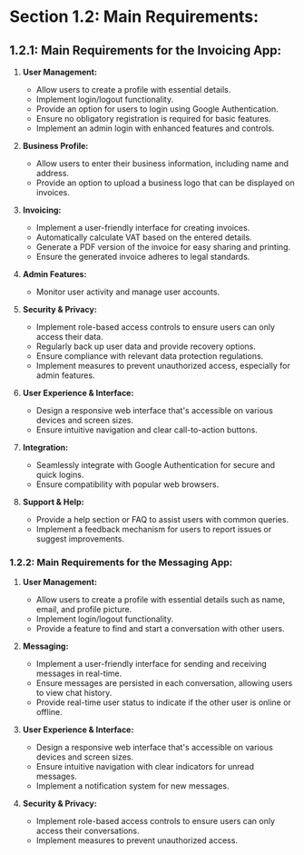 # Section 1.2: Main Requirements:

## 1.2.1: **Main Requirements for the Invoicing App:**

1. **User Management:**
    - Allow users to create a profile with essential details.
    - Implement login/logout functionality.
    - Provide an option for users to login using Google Authentication.
    - Ensure no obligatory registration is required for basic features.
    - Implement an admin login with enhanced features and controls.

2. **Business Profile:**
    - Allow users to enter their business information, including name and address.
    - Provide an option to upload a business logo that can be displayed on invoices.

3. **Invoicing:**
    - Implement a user-friendly interface for creating invoices.
    - Automatically calculate VAT based on the entered details.
    - Generate a PDF version of the invoice for easy sharing and printing.
    - Ensure the generated invoice adheres to legal standards.

4. **Admin Features:**
    - Monitor user activity and manage user accounts.

5. **Security & Privacy:**
    - Implement role-based access controls to ensure users can only access their data.
    - Regularly back up user data and provide recovery options.
    - Ensure compliance with relevant data protection regulations.
    - Implement measures to prevent unauthorized access, especially for admin features.

6. **User Experience & Interface:**
    - Design a responsive web interface that's accessible on various devices and screen sizes.
    - Ensure intuitive navigation and clear call-to-action buttons.

7. **Integration:**
    - Seamlessly integrate with Google Authentication for secure and quick logins.
    - Ensure compatibility with popular web browsers.

8. **Support & Help:**
    - Provide a help section or FAQ to assist users with common queries.
    - Implement a feedback mechanism for users to report issues or suggest improvements.


### 1.2.2: **Main Requirements for the Messaging App:**

1. **User Management:**
    - Allow users to create a profile with essential details such as name, email, and profile picture.
    - Implement login/logout functionality.
    - Provide a feature to find and start a conversation with other users.

2. **Messaging:**
    - Implement a user-friendly interface for sending and receiving messages in real-time.
    - Ensure messages are persisted in each conversation, allowing users to view chat history.
    - Provide real-time user status to indicate if the other user is online or offline.

3. **User Experience & Interface:**
    - Design a responsive web interface that's accessible on various devices and screen sizes.
    - Ensure intuitive navigation with clear indicators for unread messages.
    - Implement a notification system for new messages.

4. **Security & Privacy:**
    - Implement role-based access controls to ensure users can only access their conversations.
    - Implement measures to prevent unauthorized access.
